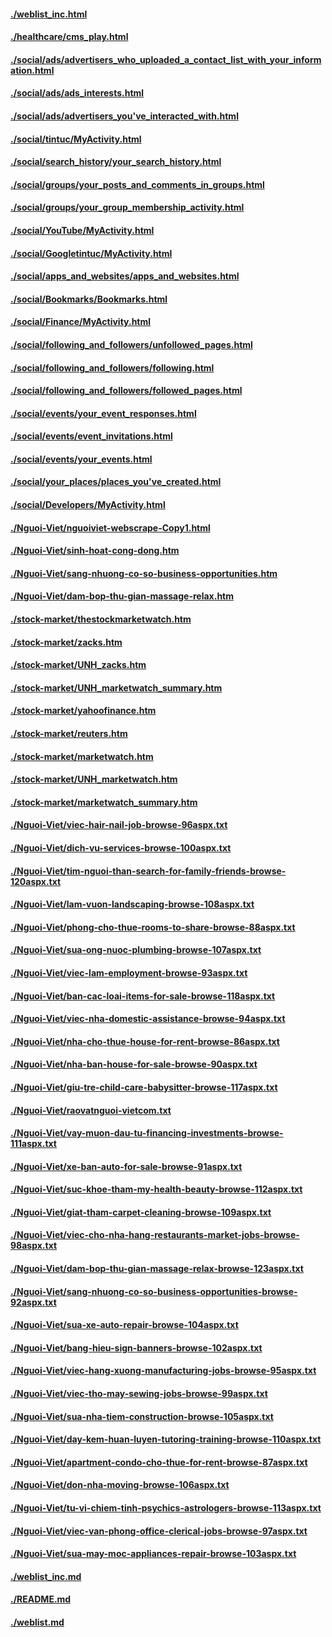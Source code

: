 #### [./weblist_inc.html](./weblist_inc.html)
#### [./healthcare/cms_play.html](./healthcare/cms_play.html)
#### [./social/ads/advertisers_who_uploaded_a_contact_list_with_your_information.html](./social/ads/advertisers_who_uploaded_a_contact_list_with_your_information.html)
#### [./social/ads/ads_interests.html](./social/ads/ads_interests.html)
#### [./social/ads/advertisers_you've_interacted_with.html](./social/ads/advertisers_you've_interacted_with.html)
#### [./social/tintuc/MyActivity.html](./social/tintuc/MyActivity.html)
#### [./social/search_history/your_search_history.html](./social/search_history/your_search_history.html)
#### [./social/groups/your_posts_and_comments_in_groups.html](./social/groups/your_posts_and_comments_in_groups.html)
#### [./social/groups/your_group_membership_activity.html](./social/groups/your_group_membership_activity.html)
#### [./social/YouTube/MyActivity.html](./social/YouTube/MyActivity.html)
#### [./social/Googletintuc/MyActivity.html](./social/Googletintuc/MyActivity.html)
#### [./social/apps_and_websites/apps_and_websites.html](./social/apps_and_websites/apps_and_websites.html)
#### [./social/Bookmarks/Bookmarks.html](./social/Bookmarks/Bookmarks.html)
#### [./social/Finance/MyActivity.html](./social/Finance/MyActivity.html)
#### [./social/following_and_followers/unfollowed_pages.html](./social/following_and_followers/unfollowed_pages.html)
#### [./social/following_and_followers/following.html](./social/following_and_followers/following.html)
#### [./social/following_and_followers/followed_pages.html](./social/following_and_followers/followed_pages.html)
#### [./social/events/your_event_responses.html](./social/events/your_event_responses.html)
#### [./social/events/event_invitations.html](./social/events/event_invitations.html)
#### [./social/events/your_events.html](./social/events/your_events.html)
#### [./social/your_places/places_you've_created.html](./social/your_places/places_you've_created.html)
#### [./social/Developers/MyActivity.html](./social/Developers/MyActivity.html)
#### [./Nguoi-Viet/nguoiviet-webscrape-Copy1.html](./Nguoi-Viet/nguoiviet-webscrape-Copy1.html)
#### [./Nguoi-Viet/sinh-hoat-cong-dong.htm](./Nguoi-Viet/sinh-hoat-cong-dong.htm)
#### [./Nguoi-Viet/sang-nhuong-co-so-business-opportunities.htm](./Nguoi-Viet/sang-nhuong-co-so-business-opportunities.htm)
#### [./Nguoi-Viet/dam-bop-thu-gian-massage-relax.htm](./Nguoi-Viet/dam-bop-thu-gian-massage-relax.htm)
#### [./stock-market/thestockmarketwatch.htm](./stock-market/thestockmarketwatch.htm)
#### [./stock-market/zacks.htm](./stock-market/zacks.htm)
#### [./stock-market/UNH_zacks.htm](./stock-market/UNH_zacks.htm)
#### [./stock-market/UNH_marketwatch_summary.htm](./stock-market/UNH_marketwatch_summary.htm)
#### [./stock-market/yahoofinance.htm](./stock-market/yahoofinance.htm)
#### [./stock-market/reuters.htm](./stock-market/reuters.htm)
#### [./stock-market/marketwatch.htm](./stock-market/marketwatch.htm)
#### [./stock-market/UNH_marketwatch.htm](./stock-market/UNH_marketwatch.htm)
#### [./stock-market/marketwatch_summary.htm](./stock-market/marketwatch_summary.htm)
#### [./Nguoi-Viet/viec-hair-nail-job-browse-96aspx.txt](./Nguoi-Viet/viec-hair-nail-job-browse-96aspx.txt)
#### [./Nguoi-Viet/dich-vu-services-browse-100aspx.txt](./Nguoi-Viet/dich-vu-services-browse-100aspx.txt)
#### [./Nguoi-Viet/tim-nguoi-than-search-for-family-friends-browse-120aspx.txt](./Nguoi-Viet/tim-nguoi-than-search-for-family-friends-browse-120aspx.txt)
#### [./Nguoi-Viet/lam-vuon-landscaping-browse-108aspx.txt](./Nguoi-Viet/lam-vuon-landscaping-browse-108aspx.txt)
#### [./Nguoi-Viet/phong-cho-thue-rooms-to-share-browse-88aspx.txt](./Nguoi-Viet/phong-cho-thue-rooms-to-share-browse-88aspx.txt)
#### [./Nguoi-Viet/sua-ong-nuoc-plumbing-browse-107aspx.txt](./Nguoi-Viet/sua-ong-nuoc-plumbing-browse-107aspx.txt)
#### [./Nguoi-Viet/viec-lam-employment-browse-93aspx.txt](./Nguoi-Viet/viec-lam-employment-browse-93aspx.txt)
#### [./Nguoi-Viet/ban-cac-loai-items-for-sale-browse-118aspx.txt](./Nguoi-Viet/ban-cac-loai-items-for-sale-browse-118aspx.txt)
#### [./Nguoi-Viet/viec-nha-domestic-assistance-browse-94aspx.txt](./Nguoi-Viet/viec-nha-domestic-assistance-browse-94aspx.txt)
#### [./Nguoi-Viet/nha-cho-thue-house-for-rent-browse-86aspx.txt](./Nguoi-Viet/nha-cho-thue-house-for-rent-browse-86aspx.txt)
#### [./Nguoi-Viet/nha-ban-house-for-sale-browse-90aspx.txt](./Nguoi-Viet/nha-ban-house-for-sale-browse-90aspx.txt)
#### [./Nguoi-Viet/giu-tre-child-care-babysitter-browse-117aspx.txt](./Nguoi-Viet/giu-tre-child-care-babysitter-browse-117aspx.txt)
#### [./Nguoi-Viet/raovatnguoi-vietcom.txt](./Nguoi-Viet/raovatnguoi-vietcom.txt)
#### [./Nguoi-Viet/vay-muon-dau-tu-financing-investments-browse-111aspx.txt](./Nguoi-Viet/vay-muon-dau-tu-financing-investments-browse-111aspx.txt)
#### [./Nguoi-Viet/xe-ban-auto-for-sale-browse-91aspx.txt](./Nguoi-Viet/xe-ban-auto-for-sale-browse-91aspx.txt)
#### [./Nguoi-Viet/suc-khoe-tham-my-health-beauty-browse-112aspx.txt](./Nguoi-Viet/suc-khoe-tham-my-health-beauty-browse-112aspx.txt)
#### [./Nguoi-Viet/giat-tham-carpet-cleaning-browse-109aspx.txt](./Nguoi-Viet/giat-tham-carpet-cleaning-browse-109aspx.txt)
#### [./Nguoi-Viet/viec-cho-nha-hang-restaurants-market-jobs-browse-98aspx.txt](./Nguoi-Viet/viec-cho-nha-hang-restaurants-market-jobs-browse-98aspx.txt)
#### [./Nguoi-Viet/dam-bop-thu-gian-massage-relax-browse-123aspx.txt](./Nguoi-Viet/dam-bop-thu-gian-massage-relax-browse-123aspx.txt)
#### [./Nguoi-Viet/sang-nhuong-co-so-business-opportunities-browse-92aspx.txt](./Nguoi-Viet/sang-nhuong-co-so-business-opportunities-browse-92aspx.txt)
#### [./Nguoi-Viet/sua-xe-auto-repair-browse-104aspx.txt](./Nguoi-Viet/sua-xe-auto-repair-browse-104aspx.txt)
#### [./Nguoi-Viet/bang-hieu-sign-banners-browse-102aspx.txt](./Nguoi-Viet/bang-hieu-sign-banners-browse-102aspx.txt)
#### [./Nguoi-Viet/viec-hang-xuong-manufacturing-jobs-browse-95aspx.txt](./Nguoi-Viet/viec-hang-xuong-manufacturing-jobs-browse-95aspx.txt)
#### [./Nguoi-Viet/viec-tho-may-sewing-jobs-browse-99aspx.txt](./Nguoi-Viet/viec-tho-may-sewing-jobs-browse-99aspx.txt)
#### [./Nguoi-Viet/sua-nha-tiem-construction-browse-105aspx.txt](./Nguoi-Viet/sua-nha-tiem-construction-browse-105aspx.txt)
#### [./Nguoi-Viet/day-kem-huan-luyen-tutoring-training-browse-110aspx.txt](./Nguoi-Viet/day-kem-huan-luyen-tutoring-training-browse-110aspx.txt)
#### [./Nguoi-Viet/apartment-condo-cho-thue-for-rent-browse-87aspx.txt](./Nguoi-Viet/apartment-condo-cho-thue-for-rent-browse-87aspx.txt)
#### [./Nguoi-Viet/don-nha-moving-browse-106aspx.txt](./Nguoi-Viet/don-nha-moving-browse-106aspx.txt)
#### [./Nguoi-Viet/tu-vi-chiem-tinh-psychics-astrologers-browse-113aspx.txt](./Nguoi-Viet/tu-vi-chiem-tinh-psychics-astrologers-browse-113aspx.txt)
#### [./Nguoi-Viet/viec-van-phong-office-clerical-jobs-browse-97aspx.txt](./Nguoi-Viet/viec-van-phong-office-clerical-jobs-browse-97aspx.txt)
#### [./Nguoi-Viet/sua-may-moc-appliances-repair-browse-103aspx.txt](./Nguoi-Viet/sua-may-moc-appliances-repair-browse-103aspx.txt)
#### [./weblist_inc.md](./weblist_inc.md)
#### [./README.md](./README.md)
#### [./weblist.md](./weblist.md)
